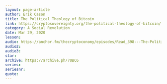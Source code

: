 ```yaml
---
layout: page-article
author: Erik Cason
title: The Political Theology of Bitcoin
link: https://cryptosovereignty.org/the-political-theology-of-bitcoin/
category: A Social Revolution
date: Mar 29, 2020
lesson: 
audio: https://anchor.fm/thecryptoconomy/episodes/Read_398---The-Political-Theology-of-Bitcoin-Erik-Cason-eemvs1/a-a2atkur
audio2: 
audio3: 
star: 
archive: https://archive.ph/7UBC6
series: 
seriesnr: 
quote: 
---
```

